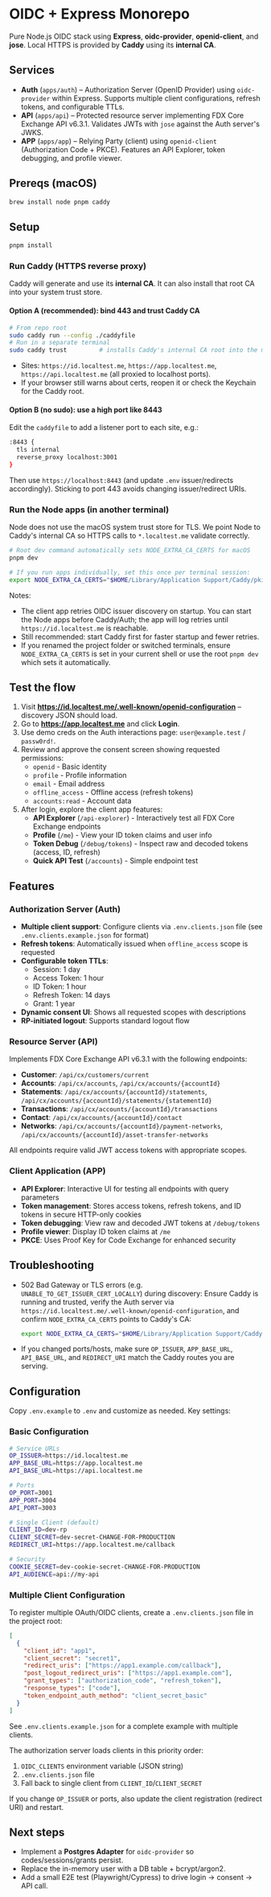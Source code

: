 # OIDC + Express Monorepo

Pure Node.js OIDC stack using **Express**, **oidc-provider**, **openid-client**, and **jose**. Local HTTPS is provided by **Caddy** using its **internal CA**.

## Services

- **Auth** (`apps/auth`) – Authorization Server (OpenID Provider) using `oidc-provider` within Express. Supports multiple client configurations, refresh tokens, and configurable TTLs.
- **API** (`apps/api`) – Protected resource server implementing FDX Core Exchange API v6.3.1. Validates JWTs with `jose` against the Auth server's JWKS.
- **APP** (`apps/app`) – Relying Party (client) using `openid-client` (Authorization Code + PKCE). Features an API Explorer, token debugging, and profile viewer.

## Prereqs (macOS)

```bash
brew install node pnpm caddy
```

## Setup

```bash
pnpm install
```

### Run Caddy (HTTPS reverse proxy)

Caddy will generate and use its **internal CA**. It can also install that root CA into your system trust store.

#### Option A (recommended): bind 443 and trust Caddy CA

```bash
# From repo root
sudo caddy run --config ./caddyfile
# Run in a separate terminal
sudo caddy trust         # installs Caddy's internal CA root into the macOS trust store
```

- Sites: `https://id.localtest.me`, `https://app.localtest.me`, `https://api.localtest.me` (all proxied to localhost ports).
- If your browser still warns about certs, reopen it or check the Keychain for the Caddy root.

#### Option B (no sudo): use a high port like 8443

Edit the `caddyfile` to add a listener port to each site, e.g.:

```sh
:8443 {
  tls internal
  reverse_proxy localhost:3001
}
```

Then use `https://localhost:8443` (and update `.env` issuer/redirects accordingly). Sticking to port 443 avoids changing issuer/redirect URIs.

### Run the Node apps (in another terminal)

Node does not use the macOS system trust store for TLS. We point Node to Caddy's internal CA so HTTPS calls to `*.localtest.me` validate correctly.

```bash
# Root dev command automatically sets NODE_EXTRA_CA_CERTS for macOS
pnpm dev

# If you run apps individually, set this once per terminal session:
export NODE_EXTRA_CA_CERTS="$HOME/Library/Application Support/Caddy/pki/authorities/local/root.crt"
```

Notes:

- The client app retries OIDC issuer discovery on startup. You can start the Node apps before Caddy/Auth; the app will log retries until `https://id.localtest.me` is reachable.
- Still recommended: start Caddy first for faster startup and fewer retries.
- If you renamed the project folder or switched terminals, ensure `NODE_EXTRA_CA_CERTS` is set in your current shell or use the root `pnpm dev` which sets it automatically.

## Test the flow

1. Visit **<https://id.localtest.me/.well-known/openid-configuration>** – discovery JSON should load.
2. Go to **<https://app.localtest.me>** and click **Login**.
3. Use demo creds on the Auth interactions page: `user@example.test` / `passw0rd!`.
4. Review and approve the consent screen showing requested permissions:
   - `openid` - Basic identity
   - `profile` - Profile information
   - `email` - Email address
   - `offline_access` - Offline access (refresh tokens)
   - `accounts:read` - Account data
5. After login, explore the client app features:
   - **API Explorer** (`/api-explorer`) - Interactively test all FDX Core Exchange endpoints
   - **Profile** (`/me`) - View your ID token claims and user info
   - **Token Debug** (`/debug/tokens`) - Inspect raw and decoded tokens (access, ID, refresh)
   - **Quick API Test** (`/accounts`) - Simple endpoint test

## Features

### Authorization Server (Auth)

- **Multiple client support**: Configure clients via `.env.clients.json` file (see `.env.clients.example.json` for format)
- **Refresh tokens**: Automatically issued when `offline_access` scope is requested
- **Configurable token TTLs**:
  - Session: 1 day
  - Access Token: 1 hour
  - ID Token: 1 hour
  - Refresh Token: 14 days
  - Grant: 1 year
- **Dynamic consent UI**: Shows all requested scopes with descriptions
- **RP-initiated logout**: Supports standard logout flow

### Resource Server (API)

Implements FDX Core Exchange API v6.3.1 with the following endpoints:

- **Customer**: `/api/cx/customers/current`
- **Accounts**: `/api/cx/accounts`, `/api/cx/accounts/{accountId}`
- **Statements**: `/api/cx/accounts/{accountId}/statements`, `/api/cx/accounts/{accountId}/statements/{statementId}`
- **Transactions**: `/api/cx/accounts/{accountId}/transactions`
- **Contact**: `/api/cx/accounts/{accountId}/contact`
- **Networks**: `/api/cx/accounts/{accountId}/payment-networks`, `/api/cx/accounts/{accountId}/asset-transfer-networks`

All endpoints require valid JWT access tokens with appropriate scopes.

### Client Application (APP)

- **API Explorer**: Interactive UI for testing all endpoints with query parameters
- **Token management**: Stores access tokens, refresh tokens, and ID tokens in secure HTTP-only cookies
- **Token debugging**: View raw and decoded JWT tokens at `/debug/tokens`
- **Profile viewer**: Display ID token claims at `/me`
- **PKCE**: Uses Proof Key for Code Exchange for enhanced security

## Troubleshooting

- 502 Bad Gateway or TLS errors (e.g. `UNABLE_TO_GET_ISSUER_CERT_LOCALLY`) during discovery: Ensure Caddy is running and trusted, verify the Auth server via `https://id.localtest.me/.well-known/openid-configuration`, and confirm `NODE_EXTRA_CA_CERTS` points to Caddy's CA:

  ```bash
  export NODE_EXTRA_CA_CERTS="$HOME/Library/Application Support/Caddy/pki/authorities/local/root.crt"
  ```

- If you changed ports/hosts, make sure `OP_ISSUER`, `APP_BASE_URL`, `API_BASE_URL`, and `REDIRECT_URI` match the Caddy routes you are serving.

## Configuration

Copy `.env.example` to `.env` and customize as needed. Key settings:

### Basic Configuration

```bash
# Service URLs
OP_ISSUER=https://id.localtest.me
APP_BASE_URL=https://app.localtest.me
API_BASE_URL=https://api.localtest.me

# Ports
OP_PORT=3001
APP_PORT=3004
API_PORT=3003

# Single Client (default)
CLIENT_ID=dev-rp
CLIENT_SECRET=dev-secret-CHANGE-FOR-PRODUCTION
REDIRECT_URI=https://app.localtest.me/callback

# Security
COOKIE_SECRET=dev-cookie-secret-CHANGE-FOR-PRODUCTION
API_AUDIENCE=api://my-api
```

### Multiple Client Configuration

To register multiple OAuth/OIDC clients, create a `.env.clients.json` file in the project root:

```json
[
  {
    "client_id": "app1",
    "client_secret": "secret1",
    "redirect_uris": ["https://app1.example.com/callback"],
    "post_logout_redirect_uris": ["https://app1.example.com"],
    "grant_types": ["authorization_code", "refresh_token"],
    "response_types": ["code"],
    "token_endpoint_auth_method": "client_secret_basic"
  }
]
```

See `.env.clients.example.json` for a complete example with multiple clients.

The authorization server loads clients in this priority order:

1. `OIDC_CLIENTS` environment variable (JSON string)
2. `.env.clients.json` file
3. Fall back to single client from `CLIENT_ID`/`CLIENT_SECRET`

If you change `OP_ISSUER` or ports, also update the client registration (redirect URI) and restart.

## Next steps

- Implement a **Postgres Adapter** for `oidc-provider` so codes/sessions/grants persist.
- Replace the in-memory user with a DB table + bcrypt/argon2.
- Add a small E2E test (Playwright/Cypress) to drive login → consent → API call.
